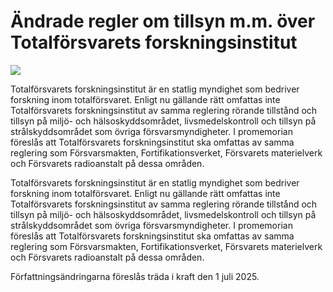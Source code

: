 # Ändrade regler om tillsyn m.m. över Totalförsvarets forskningsinstitut

![](/contentassets/728e70818f1f4d41b221ac1f4a647e2b/ds20241-200x150.jpg?width=150&quality=85)

Totalförsvarets forskningsinstitut är en statlig myndighet som bedriver forskning inom totalförsvaret. Enligt nu gällande rätt omfattas inte Totalförsvarets forskningsinstitut av samma reglering rörande tillstånd och tillsyn på miljö- och hälsoskyddsområdet,
livsmedelskontroll och tillsyn på strålskyddsområdet som övriga försvarsmyndigheter. I promemorian föreslås att Totalförsvarets forskningsinstitut ska omfattas av samma reglering som Försvarsmakten, Fortifikationsverket, Försvarets materielverk och Försvarets radioanstalt på dessa områden.

Totalförsvarets forskningsinstitut är en statlig myndighet som bedriver forskning inom totalförsvaret. Enligt nu gällande rätt omfattas inte Totalförsvarets forskningsinstitut av samma reglering rörande tillstånd och tillsyn på miljö- och hälsoskyddsområdet,
livsmedelskontroll och tillsyn på strålskyddsområdet som övriga försvarsmyndigheter. I promemorian föreslås att Totalförsvarets forskningsinstitut ska omfattas av samma reglering som Försvarsmakten, Fortifikationsverket, Försvarets materielverk och Försvarets radioanstalt på dessa områden.

Författningsändringarna föreslås träda i kraft den 1 juli 2025.
